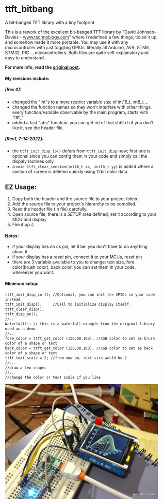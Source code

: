 # ttft_bitbang
 A bit-banged TFT library with a tiny footprint

This is a rework of the excellent bit-banged TFT library by "David Johnson-Davies - www.technoblogy.com" where I redefined a few things, tidied it up, and somehow made it more portable. You may use it with any microcontroller with just toggling GPIOs. literally all Arduino, AVR, STM8, STM32, PIC ... micocontrollers. Both files are quite self-explanatory and easy to understand.

**For more info, read the [original post](http://www.technoblogy.com/show?3WAI).**

#### My revisions include:
##### [Rev 0]:
- changed the "int"s to a more restrict variable size of int16_t, int8_t ...
- changed the function names so they won't interfere with other things. 
  every function/variable observable by the main program, starts with "ttft_"
- added a fast "abs" function. you can get rid of that stdlib.h if you don't like it, see the header file.
##### [Rev1, 7-14-2022]:
- the `ttft_init_disp_io()` defers from `ttft_init_disp` now; first one is optional since you can config them in your code and simply call the dispaly routines only.
- a `void ttft_clear_section(int16_t xx, int16_t yy)` is added where a section of screen is deleted quickly using 12bit color data.

## EZ Usage:
1. Copy both the header and the source file to your project folder.
2. Add the source file to your project's hierarchy to be compiled.
3. Read the header file (.h file) carefully.
4. Open source file, there is a *SETUP* area defined; set it according to your MCU and display
5. Fire it up :)

#### Notes:
- if your display has no *cs* pin, let it be. you don't have to do anything about it
- if your display has a *reset* pin, connect it to your MCUs, reset pin
- there are 3 variable available to you to change: text size, fore color(brush color), back color. you can set them in your code, whereever you want.

#### Minimum setup:
```
ttft_init_disp_io (); //Optional, you can init the GPIOs in your code instead
ttft_init_disp();     //Call to initialize display itself.
ttft_clear_disp();
ttft_disp_on();
//...
Waterfall(); // this is a waterfall example from the original library used as a demo
//...
fore_color = ttft_get_color (150,50,100); //RGB color to set as brush color of a shape or text
back_color = ttft_get_color (150,50,100); //RGB color to set as back color of a shape or text
ttft_text_scale = 2; //from now on, text size would be 2
//...
//draw a few shapes
//...
//change the color or text scale if you like
```
![Waterfall example on a ST7735 display](https://github.com/Tiranoid/ttft_bitbang/blob/main/ttft_bitbang.jpg)
